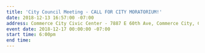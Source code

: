 ```yaml
---
title: 'City Council Meeting - CALL FOR CITY MORATORIUM!'
date: 2018-12-13 16:57:00 -07:00
address: Commerce City Civic Center - 7887 E 60th Ave, Commerce City, CO 80022
event date: 2018-12-17 00:00:00 -07:00
start time: 6:00pm
end time:
---
```

